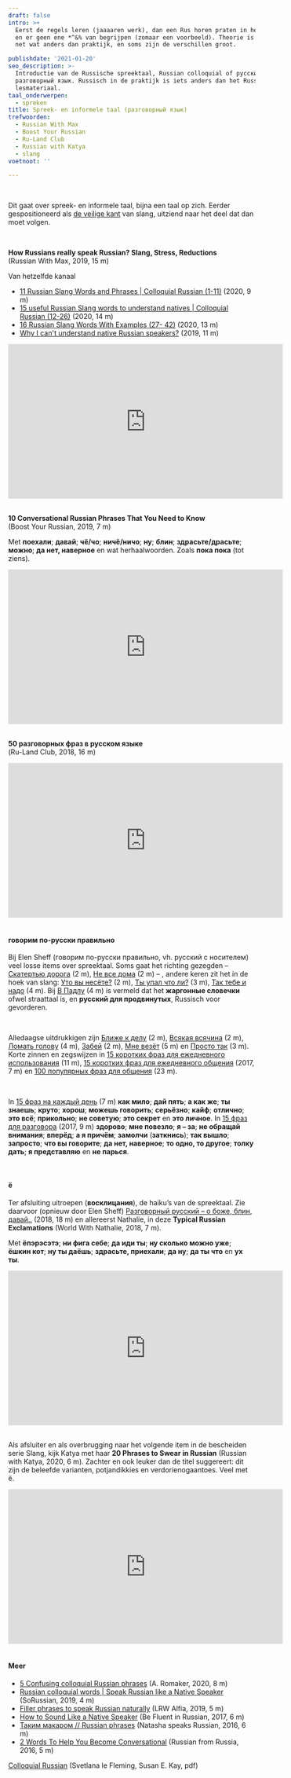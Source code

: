 ```yaml
---
draft: false
intro: >+
  Eerst de regels leren (jaaaaren werk), dan een Rus horen praten in het echt,
  en er geen ene *^&% van begrijpen (zomaar een voorbeeld). Theorie is altijd
  net wat anders dan praktijk, en soms zijn de verschillen groot. 

publishdate: '2021-01-20'
seo_description: >-
  Introductie van de Russische spreektaal, Russian colloquial of русский
  разговорный язык. Russisch in de praktijk is iets anders dan het Russisch in
  lesmateriaal. 
taal_onderwerpen:
  - spreken
title: Spreek- en informele taal (разговорный язык)
trefwoorden:
  - Russian With Max
  - Boost Your Russian
  - Ru-Land Club
  - Russian with Katya
  - slang
voetnoot: ''

---
```


<br/>

Dit gaat over spreek- en informele taal, bijna een taal op zich. Eerder gespositioneerd als [de veilige kant](https://rusland1.nl/nl/taal/20200802-roesski-sleng/) van slang, uitziend naar het deel dat dan moet volgen.




<br/>

**How Russians really speak Russian? Slang, Stress, Reductions**<br/>
(Russian With Max, 2019, 15 m)



Van hetzelfde kanaal

- [11 Russian Slang Words and Phrases | Colloquial Russian (1-11)](https://youtu.be/XZg6CE8-TQA) (2020, 9 m) 
- [15 useful Russian Slang words to understand natives | Colloquial Russian (12-26)](https://youtu.be/eRC-DEW2MAs) (2020, 14 m) 
- [16 Russian Slang Words With Examples (27- 42)](https://youtu.be/4VR6Zi5EA4I) (2020, 13 m)
- [Why I can't understand native Russian speakers?](https://youtu.be/RDduhBAxWjo) (2019, 11 m)


<iframe width="560" height="315" src="https://www.youtube.com/embed/2Zar4F79c4s" frameborder="0" allow="accelerometer; autoplay; clipboard-write; encrypted-media; gyroscope; picture-in-picture" allowfullscreen></iframe> 

 <br/>

<br/>



**10 Conversational Russian Phrases That You Need to Know**<br/>
(Boost Your Russian, 2019, 7 m)



Met **поехали**; **давай**; **чё/чо**; **ничё/ничо**; **ну**; **блин**; **здрасьте/драсьте**; **можно**; **да нет, наверное** en wat herhaalwoorden. Zoals **пока пока** (tot ziens).


<iframe width="560" height="315" src="https://www.youtube.com/embed/vPWd7fidDyk" frameborder="0" allow="accelerometer; autoplay; clipboard-write; encrypted-media; gyroscope; picture-in-picture" allowfullscreen></iframe>

  <br/>

<br/>



**50 разговорных фраз в русском языке**<br/>
(Ru-Land Club, 2018, 16 m)
 

 <iframe width="560" height="315" src="https://www.youtube.com/embed/b_q8L5pgYek" frameborder="0" allow="accelerometer; autoplay; clipboard-write; encrypted-media; gyroscope; picture-in-picture" allowfullscreen></iframe>

<br/>

<br/>



#### говорим по-русски правильно

Bij Elen Sheff (говорим по-русски правильно, vh. русский с носителем) veel losse items over spreektaal. Soms gaat het richting gezegden – [Скатертью дорога](https://youtu.be/wRAwrb7LOLM) (2 m), [Не все дома](https://youtu.be/YkDyeYRXahg) (2 m) – , andere keren zit het in de hoek van slang: [Уто вы несёте?](https://youtu.be/3IPcF2E8VfE) (2 m), [Ты упал что ли?](https://youtu.be/_wHbwLsdnjg) (3 m), [Так тебе и надо](https://youtu.be/kTnJYp1Igvg) (4 m).  Bij [В Падлу](https://youtu.be/D9sacwwoMI0) (4 m) is vermeld dat het **жаргонные словечки** ofwel straattaal is, en **русский для продвинутых**, Russisch voor gevorderen.

<br/>

Alledaagse uitdrukkigen zijn [Ближе к делу](https://youtu.be/I5_vAaUXM00) (2 m), [Всякая всячина](https://youtu.be/9EE_rEuYTe0) (2 m), [Ломать голову](https://youtu.be/qqDLkc2l7AQ) (4 m), [Забей](https://youtu.be/VitYf7GZsuk) (2 m), [Мне везёт](https://youtu.be/6aVPOkxEc8I) (5 m) en [Просто так](https://youtu.be/aCvdDAK-QNE) (3 m). Korte zinnen en zegswijzen in [15 коротких фраз для ежедневного использования](https://youtu.be/eLvuifDHKbg) (11 m), [15 коротких фраз для ежедневного общения](https://youtu.be/BfN8R9pGqo0) (2017, 7 m) en [100 популярных фраз для общения](https://www.youtube.com/watch?v=61yWjrvTVZs) (23 m).

<br/>

In [15 фраз на каждый день](https://youtu.be/WnQ27SVA7Do) (7 m) **как мило**; **дай пять**; **а как же**; **ты знаешь**; **круто**; **хорош**; **можешь говорить**; **серьёзно**; **кайф**; **отлично**; **это всё**; **прикольно**; **не советую**; **это секрет** en **это личное**. In [15 фраз для разговора](https://youtu.be/-cGpEaQ56S0) (2017, 9 m) **здорово**; **мне повезло**; **я – за**; **не обращай внимания**; **вперёд**; **а я причём**; **замолчи** (**заткнись**); **так вышло**; **запросто**; **что вы говорите**; **да нет, наверное**; **то одно, то другое**; **толку дать**; **я представляю** en **не парься**.

 <br/>

#### ё

Ter afsluiting uitroepen (**восклицания**), de haiku’s van de spreektaal. Zie daarvoor (opnieuw door Elen Sheff) [Разговорный русский – о боже, блин, давай..](https://youtu.be/Ipqm5zSAbGM) (2018, 18 m) en allereerst Nathalie, in deze **Typical Russian Exclamations** (World With Nathalie, 2018, 7 m).

Met **ёпэрэсэтэ**; **ни фига себе**; **да иди ты**; **ну сколько можно уже**; **ёшкин кот**; **ну ты даёшь**; **здрасьте, приехали**; **да ну**; **да ты что** en  **ух ты**.


<iframe width="560" height="315" src="https://www.youtube.com/embed/XpK691sSigI" frameborder="0" allow="accelerometer; autoplay; clipboard-write; encrypted-media; gyroscope; picture-in-picture" allowfullscreen></iframe>

 <br/>

 <br/>

Als afsluiter en als overbrugging naar het volgende item in de bescheiden serie Slang, kijk Katya met haar **20 Phrases to Swear in Russian** (Russian with Katya, 2020, 6 m). Zachter en ook leuker dan de titel suggereert: dit zijn de beleefde varianten, potjandikkies en verdorienogaantoes. Veel met ё.


<iframe width="560" height="315" src="https://www.youtube.com/embed/mRkK2w-boXA" frameborder="0" allow="accelerometer; autoplay; clipboard-write; encrypted-media; gyroscope; picture-in-picture" allowfullscreen></iframe>

 <br/>
 <br/>

#### Meer



- [5 Confusing colloquial Russian phrases](https://youtu.be/F-ZMd2Bm9lk) (A. Romaker, 2020, 8 m)
- [Russian colloquial words | Speak Russian like a Native Speaker](https://youtu.be/dJKUVaz1YWA) (SoRussian, 2019, 4 m)
- [Filler phrases to speak Russian naturally](https://youtu.be/Hucqg-gxKP8) (LRW Alfia, 2019, 5 m)
- [How to Sound Like a Native Speaker](https://youtu.be/IsUMOXK0ap4) (Be Fluent in Russian, 2017, 6 m)
- [Таким макаром // Russian phrases](https://youtu.be/eVZZQGgBt00) (Natasha speaks Russian, 2016, 6 m) 
- [2 Words To Help You Become Conversational](https://www.youtube.com/watch?v=IuqYTA1nFbA) (Russian from Russia, 2016, 5 m)



 [Colloquial Russian](https://d15ormzb35khq6.cloudfront.net/Colloquial%20Russian%202.pdf) (Svetlana le Fleming, Susan E. Kay, pdf)



 